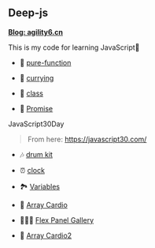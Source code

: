 ## Deep-js

**<a href="https://www.agility6.cn">Blog: agility6.cn</a>**

This is my code for learning JavaScript🍫

- 🧋 [pure-function](/pure-function/)

- 🍕 [currying](/currying/)

- 🍔 [class](/learn-class/)

- 🍫 [Promise](/promise/)

JavaScript30Day

> From here: https://javascript30.com/

- 🎶 [drum kit](/JavaScript30/01%20-%20JavaScript%20Drum%20Kit/)

- ⏰ [clock](/JavaScript30/02%20-%20JS%20and%20CSS%20Clock/)

- 🏞️ [Variables](/JavaScript30/03%20-%20CSS%20Variables/)

- 🔢 [Array Cardio](/JavaScript30/04%20-%20Array%20Cardio%20Day%201/)

- 🤸🏻‍♂️ [Flex Panel Gallery](/JavaScript30/05%20-%20Flex%20Panel%20Gallery/)

- 🔢 [Array Cardio2](/JavaScript30/06%20-%20Array%20Cardio%20Day%202/)
